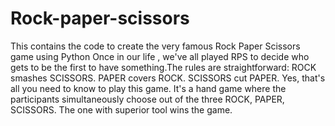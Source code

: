 # Rock-paper-scissors
This contains the code to create the very famous Rock Paper Scissors game using Python 
Once in our life , we've all played RPS to decide who gets to be the first to have something.The rules are straightforward:
ROCK smashes SCISSORS.
PAPER covers ROCK.
SCISSORS cut PAPER.
Yes, that's all you need to know to play this game. It's a hand game where the participants simultaneously choose out of the three ROCK, PAPER, SCISSORS. The one with superior tool wins the game.
